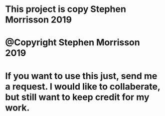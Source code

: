 # This project is copy Stephen Morrisson 2019
#
# @Copyright Stephen Morrisson 2019
#
#  If you want to use this just, send me a request.  I would like to collaberate, but still want to keep credit for my work.

